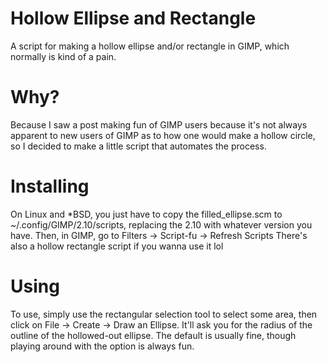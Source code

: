 # Hollow Ellipse and Rectangle
A script for making a hollow ellipse and/or rectangle in GIMP, which normally is kind of a pain. 

# Why?
Because I saw a post making fun of GIMP users because it's not always apparent to new users of GIMP as to how one would make a hollow circle, so I decided to make a little script that automates the process.

# Installing
On Linux and \*BSD, you just have to copy the filled_ellipse.scm to ~/.config/GIMP/2.10/scripts, replacing the 2.10 with whatever version you have. Then, in GIMP, go to Filters -> Script-fu -> Refresh Scripts There's also a hollow rectangle script if you wanna use it lol

# Using
To use, simply use the rectangular selection tool to select some area, then click on File -> Create -> Draw an Ellipse. It'll ask you for the radius of the outline of the hollowed-out ellipse. The default is usually fine, though playing around with the option is always fun.
